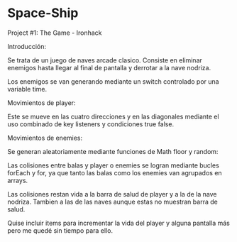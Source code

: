 # Space-Ship
Project #1: The Game - Ironhack

Introducción:

Se trata de un juego de naves arcade clasico. Consiste en eliminar enemigos hasta llegar al final de pantalla y derrotar a la nave nodriza.

Los enemigos se van generando mediante un switch controlado por una variable time.

Movimientos de player:

Este se mueve en las cuatro direcciones y en las diagonales mediante el uso combinado de key listeners y condiciones true false.

Movimientos de enemies:

Se generan aleatoriamente mediante funciones de Math floor y random:

Las colisiones entre balas y player o enemies se logran mediante bucles forEach y for, ya que tanto las balas como los enemies van agrupados en arrays.

Las colisiones restan vida a la barra de salud de player y a la de la nave nodriza. Tambien a las de las naves aunque estas no muestran barra de salud.

Quise incluir items para incrementar la vida del player y alguna pantalla más pero me quedé sin tiempo para ello.

